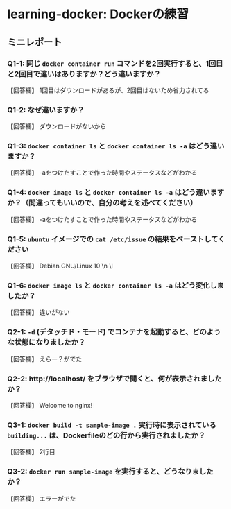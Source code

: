 # learning-docker: Dockerの練習

## ミニレポート

### Q1-1: 同じ `docker container run` コマンドを2回実行すると、1回目と2回目で違いはありますか？どう違いますか？

【回答欄】
1回目はダウンロードがあるが、2回目はないため省力されてる
### Q1-2: なぜ違いますか？

【回答欄】
ダウンロードがないから
### Q1-3: `docker container ls` と `docker container ls -a` はどう違いますか？

【回答欄】
-aをつけたすことで作った時間やステータスなどがわかる
### Q1-4: `docker image ls` と `docker container ls -a` はどう違いますか？（間違ってもいいので、自分の考えを述べてください）

【回答欄】
-aをつけたすことで作った時間やステータスなどがわかる
### Q1-5: `ubuntu` イメージでの `cat /etc/issue` の結果をペーストしてください

【回答欄】
Debian GNU/Linux 10 \n \l
### Q1-6: `docker image ls` と `docker container ls -a` はどう変化しましたか？

【回答欄】
違いがない
### Q2-1: `-d` (デタッチド・モード) でコンテナを起動すると、どのような状態になりましたか？

【回答欄】
えらー？がでた
### Q2-2: http://localhost/ をブラウザで開くと、何が表示されましたか？

【回答欄】
Welcome to nginx!
### Q3-1: `docker build -t sample-image .` 実行時に表示されている `building...` は、Dockerfileのどの行から実行されましたか？

【回答欄】
2行目
### Q3-2: `docker run sample-image` を実行すると、どうなりましたか？

【回答欄】
エラーがでた